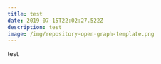 ```yaml
---
title: test
date: 2019-07-15T22:02:27.522Z
description: test
image: /img/repository-open-graph-template.png
---
```

test
